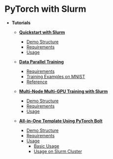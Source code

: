 # PyTorch with Slurm



* **Tutorials**

  * **[Quickstart with Slurm](https://github.com/yzhang-dev/PyTorch-with-Slurm/tree/main/Tutorials/Quickstart-with-Slurm)**

    * [Demo Structure](https://github.com/yzhang-dev/PyTorch-with-Slurm/tree/main/Tutorials/Quickstart-with-Slurm#demo-structure)
    * [Requirements](https://github.com/yzhang-dev/PyTorch-with-Slurm/tree/main/Tutorials/Quickstart-with-Slurm#requirements)
    * [Usage](https://github.com/yzhang-dev/PyTorch-with-Slurm/tree/main/Tutorials/Quickstart-with-Slurm#usage)

  * **[Data Parallel Training](https://github.com/yzhang-dev/PyTorch-with-Slurm/tree/main/Tutorials/Data-Parallel-Training)**

    * [Requirements](https://github.com/yzhang-dev/PyTorch-with-Slurm/tree/main/Tutorials/Data-Parallel-Training#requirements)
    * [Training Examples on MNIST](https://github.com/yzhang-dev/PyTorch-with-Slurm/tree/main/Tutorials/Data-Parallel-Training#training-examples-on-mnist)
    * [Reference](https://github.com/yzhang-dev/PyTorch-with-Slurm/tree/main/Tutorials/Data-Parallel-Training#reference)

  * **[Multi-Node Multi-GPU Training with Slurm](https://github.com/yzhang-dev/PyTorch-with-Slurm/tree/main/Tutorials/Multi-Node-Multi-GPU-Training-with-Slurm)**

    * [Demo Structure](https://github.com/yzhang-dev/PyTorch-with-Slurm/tree/main/Tutorials/Multi-Node-Multi-GPU-Training-with-Slurm#demo-structure)
    * [Requirements](https://github.com/yzhang-dev/PyTorch-with-Slurm/tree/main/Tutorials/Multi-Node-Multi-GPU-Training-with-Slurm#requirements)
    * [Usage](https://github.com/yzhang-dev/PyTorch-with-Slurm/tree/main/Tutorials/Multi-Node-Multi-GPU-Training-with-Slurm#usage)

  * **[All-in-One Template Using PyTorch Bolt](https://github.com/yzhang-dev/PyTorch-with-Slurm/tree/main/Tutorials/All-in-One-Template-Using-PyTorch-Bolt)**

    * [Demo Structure](https://github.com/yzhang-dev/PyTorch-with-Slurm/tree/main/Tutorials/All-in-One-Template-Using-PyTorch-Bolt#demo-structure)
    * [Requirements](https://github.com/yzhang-dev/PyTorch-with-Slurm/tree/main/Tutorials/All-in-One-Template-Using-PyTorch-Bolt#requirements)
    * [Usage](https://github.com/yzhang-dev/PyTorch-with-Slurm/tree/main/Tutorials/All-in-One-Template-Using-PyTorch-Bolt#usage)
      * [Basic Usage](https://github.com/yzhang-dev/PyTorch-with-Slurm/tree/main/Tutorials/All-in-One-Template-Using-PyTorch-Bolt#basic-usage)
      * [Usage on Slurm Cluster](https://github.com/yzhang-dev/PyTorch-with-Slurm/tree/main/Tutorials/All-in-One-Template-Using-PyTorch-Bolt#usage-on-slurm-cluster)
